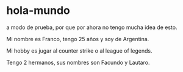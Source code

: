 # hola-mundo
a modo de prueba, por que por ahora no tengo mucha idea de esto.

<p>Mi nombre es Franco, tengo 25 años y soy de Argentina.<p>
<p>Mi hobby es jugar al counter strike o al league of legends.<p>
<p>Tengo 2 hermanos, sus nombres son Facundo y Lautaro.<p>
